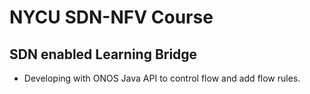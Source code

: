 # NYCU SDN-NFV Course
## SDN enabled Learning Bridge
- Developing with ONOS Java API to control flow and add flow rules.
